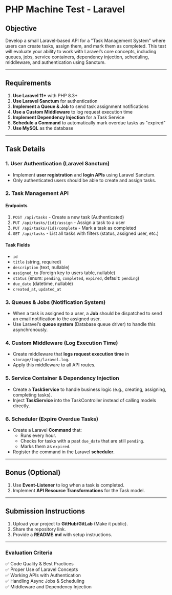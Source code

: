 # PHP Machine Test - Laravel

## Objective
Develop a small Laravel-based API for a "Task Management System" where users can create tasks, assign them, and mark them as completed. This test will evaluate your ability to work with Laravel’s core concepts, including queues, jobs, service containers, dependency injection, scheduling, middleware, and authentication using Sanctum.

---

## Requirements
1. **Use Laravel 11+** with PHP 8.3+
2. **Use Laravel Sanctum** for authentication
3. **Implement a Queue & Job** to send task assignment notifications
4. **Use a Custom Middleware** to log request execution time
5. **Implement Dependency Injection** for a Task Service
6. **Schedule a Command** to automatically mark overdue tasks as "expired"
7. **Use MySQL** as the database

---

## Task Details

### 1. User Authentication (Laravel Sanctum)
- Implement **user registration** and **login APIs** using Laravel Sanctum.
- Only authenticated users should be able to create and assign tasks.

### 2. Task Management API
#### Endpoints
1. `POST /api/tasks` - Create a new task (Authenticated)
2. `PUT /api/tasks/{id}/assign` - Assign a task to a user
3. `PUT /api/tasks/{id}/complete` - Mark a task as completed
4. `GET /api/tasks` - List all tasks with filters (status, assigned user, etc.)

#### Task Fields
- `id`
- `title` (string, required)
- `description` (text, nullable)
- `assigned_to` (foreign key to users table, nullable)
- `status` (enum: `pending`, `completed`, `expired`, default: `pending`)
- `due_date` (datetime, nullable)
- `created_at`, `updated_at`

### 3. Queues & Jobs (Notification System)
- When a task is assigned to a user, a **Job** should be dispatched to send an email notification to the assigned user.
- Use Laravel’s **queue system** (Database queue driver) to handle this asynchronously.

### 4. Custom Middleware (Log Execution Time)
- Create middleware that **logs request execution time** in `storage/logs/laravel.log`.
- Apply this middleware to all API routes.

### 5. Service Container & Dependency Injection
- Create a **TaskService** to handle business logic (e.g., creating, assigning, completing tasks).
- Inject **TaskService** into the TaskController instead of calling models directly.

### 6. Scheduler (Expire Overdue Tasks)
- Create a Laravel **Command** that:
  - Runs every hour.
  - Checks for tasks with a past `due_date` that are still `pending`.
  - Marks them as `expired`.
- Register the command in the Laravel **scheduler**.

---

## Bonus (Optional)
1. Use **Event-Listener** to log when a task is completed.
2. Implement **API Resource Transformations** for the Task model.

---

## Submission Instructions
1. Upload your project to **GitHub/GitLab** (Make it public).
2. Share the repository link.
3. Provide a **README.md** with setup instructions.

---

### Evaluation Criteria
✅ Code Quality & Best Practices  
✅ Proper Use of Laravel Concepts  
✅ Working APIs with Authentication  
✅ Handling Async Jobs & Scheduling  
✅ Middleware and Dependency Injection
